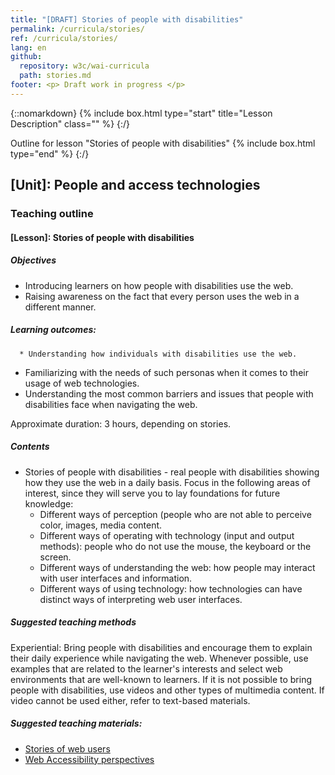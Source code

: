 ```yaml
---
title: "[DRAFT] Stories of people with disabilities"
permalink: /curricula/stories/
ref: /curricula/stories/
lang: en
github:
  repository: w3c/wai-curricula
  path: stories.md
footer: <p> Draft work in progress </p>
---
```


{::nomarkdown}
{% include box.html type="start" title="Lesson Description" class="" %}
{:/}

Outline for lesson "Stories of people with disabilities"
{% include box.html type="end"  %}
{:/}


## [Unit]: People and access technologies

### Teaching outline

#### [Lesson]: Stories of people with disabilities

##### Objectives

  * Introducing learners on how people with disabilities use the web. 
  * Raising awareness on the fact that every person uses the web in a different manner.

##### Learning outcomes:
	  * Understanding how individuals with disabilities use the web. 
  * Familiarizing with the needs of such personas when it comes to their usage of web technologies.
  * Understanding the most common barriers and issues that people with disabilities face when navigating the web.

Approximate duration: 3 hours, depending on stories.

##### Contents
  * Stories of people with disabilities - real people with disabilities showing how they use the web in a daily basis. Focus in the following areas of interest, since they will serve you to lay foundations for future knowledge:
    * Different ways of perception (people who are not able to perceive color, images, media content.
    * Different ways of operating with technology (input and output methods): people who do not use the mouse, the keyboard or the screen.
    * Different ways of understanding the web: how people may interact with user interfaces and information.  
    * Different ways  of using technology: how technologies can have distinct ways of interpreting web user interfaces.

##### Suggested teaching methods 
Experiential: Bring people with disabilities and encourage them to explain their daily experience while navigating the web. Whenever possible, use examples that are related to the learner's interests and select web environments that are well-known to learners. If it is not possible to bring people with disabilities, use videos and other types of multimedia content. If video cannot be used either, refer to text-based materials.

##### Suggested teaching materials:
  * <a href="https://www.w3.org/WAI/people-use-web/user-stories/">Stories of web users</a>
  * <a href="https://www.w3.org/WAI/perspective-videos//">Web Accessibility perspectives</a>
    

